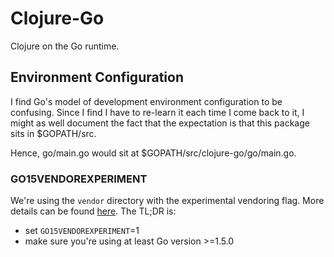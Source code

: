 # Clojure-Go

Clojure on the Go runtime.

## Environment Configuration

I find Go's model of development environment configuration to be confusing. Since I find I have to re-learn it each time I come back to it, I might as well document the fact that the expectation is that this package sits in $GOPATH/src.

Hence, go/main.go would sit at $GOPATH/src/clojure-go/go/main.go.

### GO15VENDOREXPERIMENT

We're using the `vendor` directory with the experimental vendoring flag. More details can be found [here](https://github.com/golang/go/wiki/PackageManagementTools#go15vendorexperiment). The TL;DR is: 
 * set `GO15VENDOREXPERIMENT`=1
 * make sure you're using at least Go version >=1.5.0
